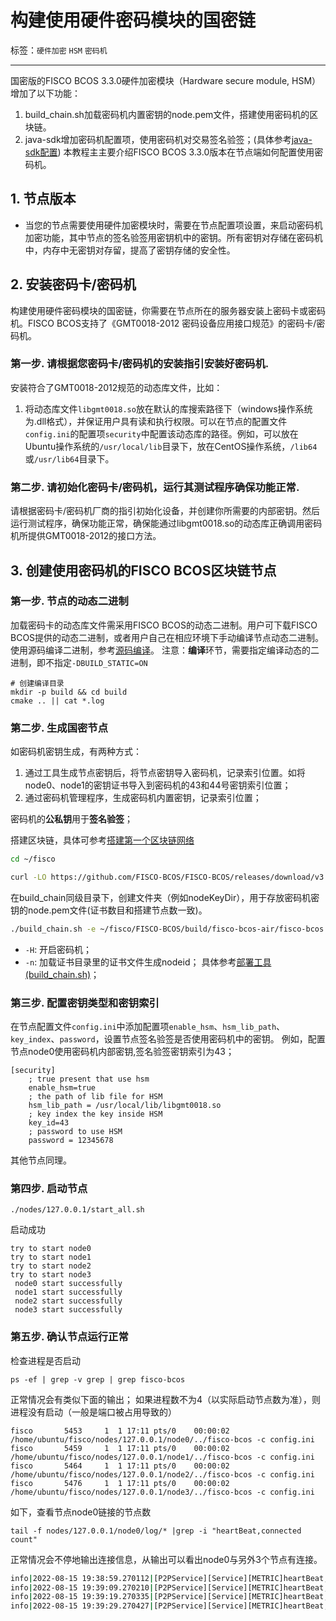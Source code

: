 # 构建使用硬件密码模块的国密链

标签：``硬件加密`` ``HSM`` ``密码机``

---

国密版的FISCO BCOS 3.3.0硬件加密模块（Hardware secure module, HSM）增加了以下功能：
1. build_chain.sh加载密码机内置密钥的node.pem文件，搭建使用密码机的区块链。
2. java-sdk增加密码机配置项，使用密码机对交易签名验签；(具体参考[java-sdk配置](../../sdk/java_sdk/config.md))
本教程主主要介绍FISCO BCOS 3.3.0版本在节点端如何配置使用密码机。

## 1. 节点版本

- 当您的节点需要使用硬件加密模块时，需要在节点配置项设置，来启动密码机加密功能，其中节点的签名验签用密钥机中的密钥。所有密钥对存储在密码机中，内存中无密钥对存留，提高了密钥存储的安全性。

## 2. 安装密码卡/密码机
构建使用硬件密码模块的国密链，你需要在节点所在的服务器安装上密码卡或密码机。FISCO BCOS支持了《GMT0018-2012 密码设备应用接口规范》的密码卡/密码机。

### 第一步. 请根据您密码卡/密码机的安装指引安装好密码机.
安装符合了GMT0018-2012规范的动态库文件，比如：
1. 将动态库文件``libgmt0018.so``放在默认的库搜索路径下（windows操作系统为.dll格式），并保证用户具有读和执行权限。可以在节点的配置文件`config.ini`的配置项`security`中配置该动态库的路径。例如，可以放在Ubuntu操作系统的``/usr/local/lib``目录下，放在CentOS操作系统，``/lib64``或``/usr/lib64``目录下。

### 第二步. 请初始化密码卡/密码机，运行其测试程序确保功能正常.
请根据密码卡/密码机厂商的指引初始化设备，并创建你所需要的内部密钥。然后运行测试程序，确保功能正常，确保能通过libgmt0018.so的动态库正确调用密码机所提供GMT0018-2012的接口方法。

## 3. 创建使用密码机的FISCO BCOS区块链节点
### 第一步. 节点的动态二进制
加载密码卡的动态库文件需采用FISCO BCOS的动态二进制。用户可下载FISCO BCOS提供的动态二进制，或者用户自己在相应环境下手动编译节点动态二进制。使用源码编译二进制，参考[源码编译](../../tutorial/compile_binary.md)。
注意：**编译**环节，需要指定编译动态的二进制，即不指定`-DBUILD_STATIC=ON`
```shell
# 创建编译目录
mkdir -p build && cd build
cmake .. || cat *.log
```

### 第二步. 生成国密节点

如密码机密钥生成，有两种方式：
1. 通过工具生成节点密钥后，将节点密钥导入密码机，记录索引位置。如将node0、node1的密钥证书导入到密码机的43和44号密钥索引位置；
2. 通过密码机管理程序，生成密码机内置密钥，记录索引位置；

密码机的**公私钥**用于**签名验签**；

搭建区块链，具体可参考[搭建第一个区块链网络](../../quick_start/air_installation.md)
```bash
cd ~/fisco

curl -LO https://github.com/FISCO-BCOS/FISCO-BCOS/releases/download/v3.10.0/build_chain.sh && chmod u+x build_chain.sh
```
在build_chain同级目录下，创建文件夹（例如nodeKeyDir），用于存放密码机密钥的node.pem文件(证书数目和搭建节点数一致)。
```bash
./build_chain.sh -e ~/fisco/FISCO-BCOS/build/fisco-bcos-air/fisco-bcos -p 30300,20200 -l 127.0.0.1:4 -s -H -n nodeKeyDir/
```
- `-H`: 开启密码机；
- `-n`: 加载证书目录里的证书文件生成nodeid；
具体参考[部署工具(build_chain.sh)](./build_chain.md)；

### 第三步. 配置密钥类型和密钥索引
在节点配置文件`config.ini`中添加配置项`enable_hsm`、`hsm_lib_path`、`key_index`、`password`，设置节点签名验签是否使用密码机中的密钥。
例如，配置节点node0使用密码机内部密钥,签名验签密钥索引为43；
```
[security]
    ; true present that use hsm
    enable_hsm=true
    ; the path of lib file for HSM
    hsm_lib_path = /usr/local/lib/libgmt0018.so
    ; key index the key inside HSM
    key_id=43
    ; password to use HSM
    password = 12345678
```
其他节点同理。

### 第四步. 启动节点
```shell
./nodes/127.0.0.1/start_all.sh 
```
启动成功
```shell
try to start node0
try to start node1
try to start node2
try to start node3
 node0 start successfully
 node1 start successfully
 node2 start successfully
 node3 start successfully
 ```

 ### 第五步. 确认节点运行正常
 检查进程是否启动

```shell
ps -ef | grep -v grep | grep fisco-bcos
```

正常情况会有类似下面的输出；
如果进程数不为4（以实际启动节点数为准），则进程没有启动（一般是端口被占用导致的）

```shell
fisco       5453     1  1 17:11 pts/0    00:00:02 /home/ubuntu/fisco/nodes/127.0.0.1/node0/../fisco-bcos -c config.ini
fisco       5459     1  1 17:11 pts/0    00:00:02 /home/ubuntu/fisco/nodes/127.0.0.1/node1/../fisco-bcos -c config.ini
fisco       5464     1  1 17:11 pts/0    00:00:02 /home/ubuntu/fisco/nodes/127.0.0.1/node2/../fisco-bcos -c config.ini
fisco       5476     1  1 17:11 pts/0    00:00:02 /home/ubuntu/fisco/nodes/127.0.0.1/node3/../fisco-bcos -c config.ini
```

如下，查看节点node0链接的节点数

```shell
tail -f nodes/127.0.0.1/node0/log/* |grep -i "heartBeat,connected count"
```

正常情况会不停地输出连接信息，从输出可以看出node0与另外3个节点有连接。
```bash
info|2022-08-15 19:38:59.270112|[P2PService][Service][METRIC]heartBeat,connected count=3
info|2022-08-15 19:39:09.270210|[P2PService][Service][METRIC]heartBeat,connected count=3
info|2022-08-15 19:39:19.270335|[P2PService][Service][METRIC]heartBeat,connected count=3
info|2022-08-15 19:39:29.270427|[P2PService][Service][METRIC]heartBeat,connected count=3
```